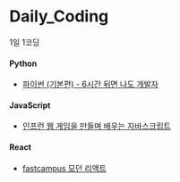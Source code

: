 # Daily_Coding
1일 1코딩

#### Python
- [파이썬 (기본편) - 6시간 뒤면 나도 개발자](SoDoI_Python/Basic_6hours)

#### JavaScript
- [인프런 웹 게임을 만들며 배우는 자바스크립트](JavaScript/Web-game)

#### React
- [fastcampus 모던 리액트](React/begin-react)
